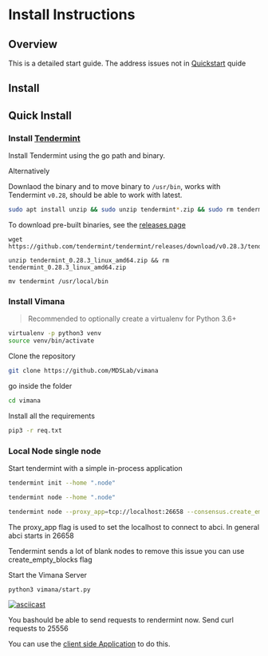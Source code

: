 # Install Instructions


## Overview

This is a detailed start guide. The address issues not in [Quickstart](quickstart.md) quide

## Install 

## Quick Install 

### Install [Tendermint](https://tendermint.com/docs/introduction/quick-start.html#install)

Install Tendermint using the go path and binary.

Alternatively 

Downlaod the binary and to move binary to `/usr/bin`, works with Tendermint `v0.28`, should be able to work with latest.

```bash
sudo apt install unzip && sudo unzip tendermint*.zip && sudo rm tendermint*.zip &&sudo  mv tendermint /usr/local/bin
```

To download pre-built binaries, see the [releases page](https://github.com/tendermint/tendermint/releases)


```
wget https://github.com/tendermint/tendermint/releases/download/v0.28.3/tendermint_0.28.3_linux_amd64.zip

unzip tendermint_0.28.3_linux_amd64.zip && rm tendermint_0.28.3_linux_amd64.zip 

mv tendermint /usr/local/bin
```

### Install Vimana

> Recommended to optionally create a virtualenv for Python 3.6+

```bash
virtualenv -p python3 venv
source venv/bin/activate
```

Clone the repository

```bash
git clone https://github.com/MDSLab/vimana
```

go inside the folder 

```bash
cd vimana
```

Install all the requirements

``` bash
pip3 -r req.txt
```


### Local Node single node

Start tendermint with a simple in-process application

``` bash
tendermint init --home ".node"

tendermint node --home ".node"
```



```bash
tendermint node --proxy_app=tcp://localhost:26658 --consensus.create_empty_blocks=false
```

The proxy_app flag is used to set the localhost to connect to abci. In general abci starts in 26658

Tendermint sends a lot of blank nodes to remove this issue you can use create_empty_blocks flag

Start the Vimana Server

```bash
python3 vimana/start.py
```

[![asciicast](https://asciinema.org/a/DAO2t73j6WHdDmZm8r9ZbekO1.svg)](https://asciinema.org/a/DAO2t73j6WHdDmZm8r9ZbekO1)

You bashould be able to send requests to rendermint now. Send curl requests to 25556

You can use the [client side Application](django.md) to do this.
